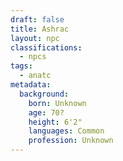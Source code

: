 ```yaml
---
draft: false
title: Ashrac
layout: npc
classifications:
  - npcs
tags:
  - anatc
metadata:
  background:
    born: Unknown
    age: 70?
    height: 6'2"
    languages: Common
    profession: Unknown
---
```

